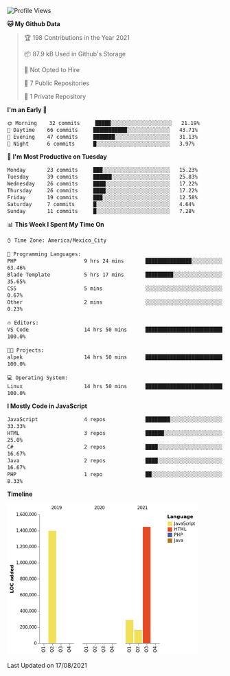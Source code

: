 <!--START_SECTION:waka-->
![Profile Views](http://img.shields.io/badge/Profile%20Views-31-blue)

**🐱 My Github Data** 

> 🏆 198 Contributions in the Year 2021
 > 
> 📦 87.9 kB Used in Github's Storage 
 > 
> 🚫 Not Opted to Hire
 > 
> 📜 7 Public Repositories 
 > 
> 🔑 1 Private Repository 
 > 
**I'm an Early 🐤** 

```text
🌞 Morning    32 commits     █████░░░░░░░░░░░░░░░░░░░░   21.19% 
🌆 Daytime    66 commits     ███████████░░░░░░░░░░░░░░   43.71% 
🌃 Evening    47 commits     ███████░░░░░░░░░░░░░░░░░░   31.13% 
🌙 Night      6 commits      █░░░░░░░░░░░░░░░░░░░░░░░░   3.97%

```
📅 **I'm Most Productive on Tuesday** 

```text
Monday       23 commits     ███░░░░░░░░░░░░░░░░░░░░░░   15.23% 
Tuesday      39 commits     ██████░░░░░░░░░░░░░░░░░░░   25.83% 
Wednesday    26 commits     ████░░░░░░░░░░░░░░░░░░░░░   17.22% 
Thursday     26 commits     ████░░░░░░░░░░░░░░░░░░░░░   17.22% 
Friday       19 commits     ███░░░░░░░░░░░░░░░░░░░░░░   12.58% 
Saturday     7 commits      █░░░░░░░░░░░░░░░░░░░░░░░░   4.64% 
Sunday       11 commits     █░░░░░░░░░░░░░░░░░░░░░░░░   7.28%

```


📊 **This Week I Spent My Time On** 

```text
⌚︎ Time Zone: America/Mexico_City

💬 Programming Languages: 
PHP                      9 hrs 24 mins       ███████████████░░░░░░░░░░   63.46% 
Blade Template           5 hrs 17 mins       █████████░░░░░░░░░░░░░░░░   35.65% 
CSS                      5 mins              ░░░░░░░░░░░░░░░░░░░░░░░░░   0.67% 
Other                    2 mins              ░░░░░░░░░░░░░░░░░░░░░░░░░   0.23%

🔥 Editors: 
VS Code                  14 hrs 50 mins      █████████████████████████   100.0%

🐱‍💻 Projects: 
alpek                    14 hrs 50 mins      █████████████████████████   100.0%

💻 Operating System: 
Linux                    14 hrs 50 mins      █████████████████████████   100.0%

```

**I Mostly Code in JavaScript** 

```text
JavaScript               4 repos             ████████░░░░░░░░░░░░░░░░░   33.33% 
HTML                     3 repos             ██████░░░░░░░░░░░░░░░░░░░   25.0% 
C#                       2 repos             ████░░░░░░░░░░░░░░░░░░░░░   16.67% 
Java                     2 repos             ████░░░░░░░░░░░░░░░░░░░░░   16.67% 
PHP                      1 repo              ██░░░░░░░░░░░░░░░░░░░░░░░   8.33%

```


**Timeline**

![Chart not found](https://raw.githubusercontent.com/JorgeGinez/JorgeGinez/main/charts/bar_graph.png) 


 Last Updated on 17/08/2021
<!--END_SECTION:waka-->
